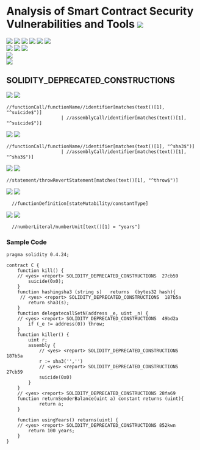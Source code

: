# Analysis of Smart Contract Security Vulnerabilities and Tools ![](https://img.shields.io/badge/-Live-brightgreen)
![](https://img.shields.io/badge/Batch-UG21CYS-lightgreen) ![](https://img.shields.io/badge/Batch-PG21CYS-green) ![](https://img.shields.io/badge/Batch-UG22CYS-lightgreen) ![](https://img.shields.io/badge/Batch-PG21CYS-green) ![](https://img.shields.io/badge/Batch-PhD-darkgreen) ![](https://img.shields.io/badge/-B_RIG-darkgreen)<br/>   ![](https://img.shields.io/badge/BlockchainCourse-21CY712-green)  ![](https://img.shields.io/badge/-M.Tech_Dissertation-blue) ![](https://img.shields.io/badge/Focus-Smart_Contract_Security-yellow) <br/>
![](https://img.shields.io/badge/Blockchain-Ethereum-blue)   <br/> 
![](https://img.shields.io/badge/Language-Solidity-blue)

## SOLIDITY_DEPRECATED_CONSTRUCTIONS

![](https://img.shields.io/badge/Pattern_ID-27cb59-gold) ![](https://img.shields.io/badge/Severity-1-brown) 

```
//functionCall/functionName//identifier[matches(text()[1], "^suicide$")]
                    | //assemblyCall/identifier[matches(text()[1], "^suicide$")]
```

![](https://img.shields.io/badge/Pattern_ID-187b5a-gold) ![](https://img.shields.io/badge/Severity-1-brown) 

```
//functionCall/functionName//identifier[matches(text()[1], "^sha3$")]
                    | //assemblyCall/identifier[matches(text()[1], "^sha3$")]
```

![](https://img.shields.io/badge/Pattern_ID-49bd2a-gold) ![](https://img.shields.io/badge/Severity-1-brown) 

```
//statement/throwRevertStatement[matches(text()[1], "^throw$")]
```

![](https://img.shields.io/badge/Pattern_ID-28fa69-gold) ![](https://img.shields.io/badge/Severity-1-brown) 

```
  //functionDefinition[stateMutability/constantType]
```

![](https://img.shields.io/badge/Pattern_ID-852kwn-gold) ![](https://img.shields.io/badge/Severity-1-brown) 

```
  //numberLiteral/numberUnit[text()[1] = "years"]
```

### Sample Code

```
pragma solidity 0.4.24;

contract C {
    function kill() {
    // <yes> <report> SOLIDITY_DEPRECATED_CONSTRUCTIONS  27cb59
        suicide(0x0);
    }
    function hashingsha3 (string s)   returns  (bytes32 hash){
     // <yes> <report> SOLIDITY_DEPRECATED_CONSTRUCTIONS  187b5a
        return sha3(s);
    }
    function delegatecallSetN(address _e, uint _n) {
    // <yes> <report> SOLIDITY_DEPRECATED_CONSTRUCTIONS  49bd2a
        if (_e != address(0)) throw;
    }
    function killer() {
        uint r;
        assembly {
            // <yes> <report> SOLIDITY_DEPRECATED_CONSTRUCTIONS  187b5a
            r := sha3('','')
            // <yes> <report> SOLIDITY_DEPRECATED_CONSTRUCTIONS  27cb59
            suicide(0x0)
        }
    }
    // <yes> <report> SOLIDITY_DEPRECATED_CONSTRUCTIONS 28fa69
    function returnSenderBalance(uint a) constant returns (uint){
            return a;
    }

    function usingYears() returns(uint) {
    // <yes> <report> SOLIDITY_DEPRECATED_CONSTRUCTIONS 852kwn
        return 100 years;
    }
}
```
